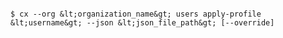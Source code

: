 <!-- layout:code post: users_usage -->

```

$ cx --org &lt;organization_name&gt; users apply-profile &lt;username&gt; --json &lt;json_file_path&gt; [--override]

```
